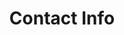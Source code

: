 ---
title: Contact Info
description: >-
  Using National resonator guitars, harmonica and stand-up bass, Jeff “Felonius
  Smith” has developed a powerful sound reminiscent of the colorful tones
  created by the great Southern bottleneck blues players from the 1920’s and
  1930’s.


  He and his trio are available for festivals, concerts, private parties, and other special events – and Felonius also enjoys bringing the tradition of the blues’ heritage to schools in the community. He speaks about and performs examples of the history of blues guitar, providing students with insight into the times and circumstances of the old bluesmen and their songs – as well as the fascinating history of their often-preferred National (resophonic) guitar.


  For bookings...inquiries, to order CD's, or to join...contact: Jeff “Felonius Smith” [felonius@feloniussmith.com](mailto:felonius@feloniussmith.com)
images:
  - image: /images/uploads/contact-1.jpg
    description: contact-1
  - image: /images/uploads/contact-5.jpg
    description: contact-5
  - image: /images/uploads/contact-7.jpg
    description: contact-7
  - image: /images/uploads/contact-9.jpg
    description: contact-9
  - image: /images/uploads/triple-shot-2.5.jpg
    description: triple-shot
  - image: /images/uploads/contact-4.jpg
    description: contact-4
  - image: /images/uploads/contact-3.jpg
    description: contact-3
  - image: /images/uploads/contact-6.jpg
    description: contact-6
  - image: /images/uploads/contact-2.jpg
    description: contact-2
dividetext: Photo Archives
images2:
  - image: /images/uploads/contact-11.jpg
    description: contact-11
  - image: /images/uploads/contact-8.jpg
    description: contact-8
  - image: /images/uploads/contact-19.jpg
    description: contact-19
  - image: /images/uploads/contact-10.jpg
    description: contact-10
  - image: /images/uploads/contact-23.jpg
    description: contact-23
  - image: /images/uploads/contact-13.jpg
    description: contact-13
  - image: /images/uploads/contact-15.jpg
    description: contact-15
  - image: /images/uploads/contact-20.jpg
    description: contact-20
  - image: /images/uploads/contact-16.jpg
    description: contact-16
  - image: /images/uploads/contact-24.jpg
    description: contact-24
  - image: /images/uploads/contact-14.jpg
    description: contact-14
  - image: /images/uploads/contact-17.jpg
    description: contact-17
  - image: /images/uploads/contact-18.jpg
    description: contact-18
  - image: /images/uploads/contact-21.jpg
    description: contact-21
  - image: /images/uploads/contact-22.jpg
    description: contact-22
  - image: /images/uploads/contact-12.jpg
    description: contact-12
---